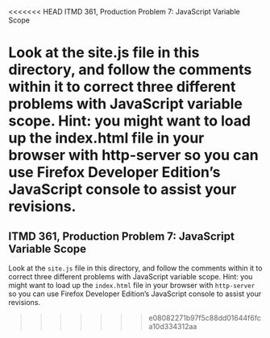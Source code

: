 <<<<<<< HEAD
ITMD 361, Production Problem 7: JavaScript Variable Scope

Look at the site.js file in this directory, and follow the comments within it to correct three different problems with JavaScript variable scope. Hint: you might want to load up the index.html file in your browser with http-server so you can use Firefox Developer Edition’s JavaScript console to assist your revisions.
=======
## ITMD 361, Production Problem 7: JavaScript Variable Scope

Look at the `site.js` file in this directory, and follow the comments within it to correct three different problems with JavaScript variable scope. Hint: you might want to load up the `index.html` file in your browser with `http-server` so you can use Firefox Developer Edition’s JavaScript console to assist your revisions.
>>>>>>> e08082271b97f5c88dd01644f6fca10d334312aa
